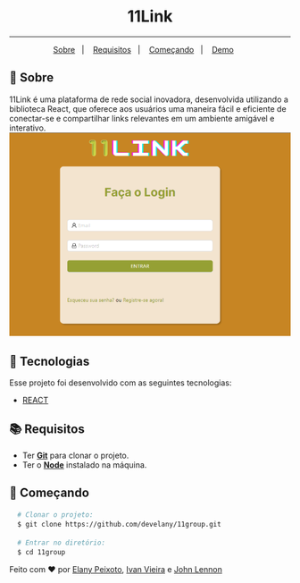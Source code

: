 <h1 align="center">
11Link
</h1>

---

<p align="center">
  <a href="#page_with_curl-sobre">Sobre</a>&nbsp;&nbsp;&nbsp;|&nbsp;&nbsp;&nbsp;
  <a href="#books-requisitos">Requisitos</a>&nbsp;&nbsp;&nbsp;|&nbsp;&nbsp;&nbsp;
  <a href="#rocket-começando">Começando</a>&nbsp;&nbsp;&nbsp;|&nbsp;&nbsp;&nbsp;
  <a href="https://ronierlima.github.io/js-radiola/">Demo</a>&nbsp;&nbsp;&nbsp;&nbsp;&nbsp;&nbsp;
</>

## :page_with_curl: Sobre 

11Link é uma plataforma de rede social inovadora, desenvolvida utilizando a biblioteca React, que oferece aos usuários uma maneira fácil e eficiente de conectar-se e compartilhar links relevantes em um ambiente amigável e interativo.
![Tela de login](src/assets/tela_de_login.png)
## :hammer: Tecnologias
Esse projeto foi desenvolvido com as seguintes tecnologias:

- [REACT](https://react.dev/)


## :books: Requisitos
- Ter [**Git**](https://git-scm.com/) para clonar o projeto.
- Ter o [**Node**](https://nodejs.org/en) instalado na máquina.

## :rocket: Começando
``` bash
  # Clonar o projeto:
  $ git clone https://github.com/develany/11group.git  

  # Entrar no diretório:
  $ cd 11group
```

Feito com ❤️ por [Elany Peixoto](https://github.com/develany), [Ivan Vieira](https://github.com/ivanvrjr) e [John Lennon](https://github.com/johnlennonop)